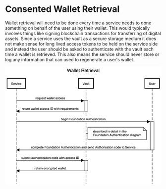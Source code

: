 # Consented Wallet Retrieval

Wallet retrieval will need to be done every time a service needs to done something on behalf of the user using their wallet. This would typically involves things like signing blockchain transactions for transferring of digital assets. Since a service uses the vault as a secure storage medium it does not make sense for long lived access tokens to be held on the service side and instead the user should be asked to authenticate with the vault each time a wallet is retrieved. This also means the service should never store or log any information that can used to regenerate a user's wallet.

![](../.gitbook/assets/wallet-retrieval.png)

